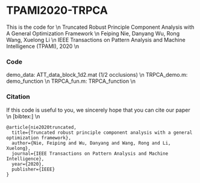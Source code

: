 # TPAMI2020-TRPCA
This is the code for \n
Truncated Robust Principle Component Analysis with A General Optimization Framework  \n
Feiping Nie, Danyang Wu, Rong Wang, Xuelong Li \n
IEEE Transactions on Pattern Analysis and Machine Intelligence (TPAMI), 2020 \n

### Code 
  demo_data: ATT_data_block_1d2.mat (1/2 occlusions) \n
  TRPCA_demo.m: demo_function \n
  TRPCA_fun.m:  TRPCA_function \n

### Citation
If this code is useful to you, we sincerely hope that you can cite our paper \n
[bibtex:] \n

```
@article{nie2020truncated,
  title={Truncated robust principle component analysis with a general optimization framework},
  author={Nie, Feiping and Wu, Danyang and Wang, Rong and Li, Xuelong},
  journal={IEEE Transactions on Pattern Analysis and Machine Intelligence},
  year={2020},
  publisher={IEEE}
}
```
